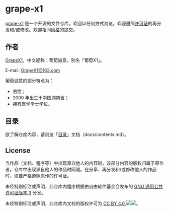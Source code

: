 # grape-x1

[grape-x1](https://github.com/GrapeX1/grape-x1) 是一个开源的文件仓库。欢迎以任何方式浏览。欢迎遵照[许可证](README.md#License)的再分发和/或修改。欢迎相同[风格](docs/document-style-guide.md)的提交。

## 作者

[GrapeX1](https://github.com/GrapeX1)，中文昵称：葡萄诚意，别名「葡萄X1」。

E-mail: <GrapeX1@163.com>

葡萄诚意的部分特点为：

- 男性；
- 2000 年出生于中国湖南省；
- 拥有医学学士学位。

## 目录

欲了解仓库内容，请浏览「[目录](docs/contents.md)」文档（docs/contents.md）。

## License

当作品（文档、程序等）中出现源自他人的内容时，该部分内容的版权归属于原作者。仓库中出现源自他人的作品时同理。在分享、再分发和/或修改他人的作品时，须要严格遵照原作的许可证。

未经特别标注或声明，此仓库内程序根据由自由软件基金会发布的 [GNU 通用公共许可证版本 3](https://www.gnu.org/licenses/gpl-3.0.txt) 分发。

未经特别标注或声明，此仓库内文档的版权许可为 [CC BY 4.0 ![](https://chooser-beta.creativecommons.org/img/cc-logo.f0ab4ebe.svg)![](https://chooser-beta.creativecommons.org/img/cc-by.21b728bb.svg)](https://creativecommons.org/licenses/by/4.0/?ref=chooser-v1)。
